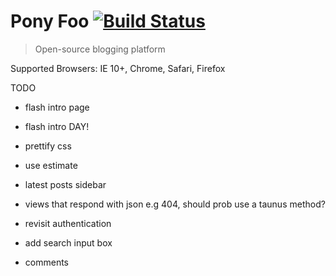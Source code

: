 # Pony Foo [![Build Status][1]][2]

> Open-source blogging platform

[1]: https://travis-ci.org/ponyfoo/ponyfoo.png?branch=master
[2]: https://travis-ci.org/ponyfoo/ponyfoo

Supported Browsers: IE 10+, Chrome, Safari, Firefox

TODO

  - flash intro page
  - flash intro DAY!

- prettify css
- use estimate
- latest posts sidebar
- views that respond with json e.g 404, should prob use a taunus method?
- revisit authentication
- add search input box
- comments
